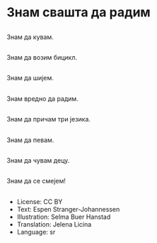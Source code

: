 # Знам свашта да радим

##
Знам да кувам.

##
Знам да возим бицикл.

##
Знам да шијем.

##
Знам вредно да радим.

##
Знам да причам три језика.

##
Знам да певам.

##
Знам да чувам децу.

##
Знам да се смејем!

##
* License: CC BY
* Text: Espen Stranger-Johannessen
* Illustration: Selma Buer Hanstad
* Translation: Jelena Licina
* Language: sr
